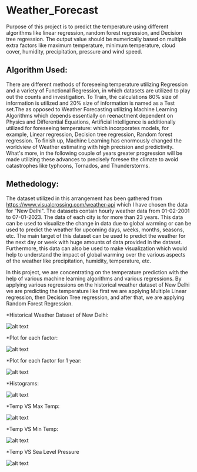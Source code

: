 # Weather_Forecast
Purpose of this project is to predict the temperature using different algorithms like linear regression, random forest regression, and Decision tree regression. The output value should be numerically based on multiple extra factors like maximum temperature, minimum temperature, cloud cover, humidity, precipitation, pressure and wind speed.
## Algorithm Used:
There are different methods of foreseeing temperature utilizing Regression and a variety of Functional Regression, in which datasets are utilized to play out the counts and investigation. To Train, the calculations 80% size of information is utilized and 20% size of information is named as a Test set.The as opposed to Weather Forecasting utilizing Machine Learning Algorithms which depends essentially on reenactment dependent on Physics and Differential Equations, Artificial Intelligence is additionally utilized for foreseeing temperature: which incorporates models, for example, Linear regression, Decision tree regression, Random forest regression. To finish up, Machine Learning has enormously changed the worldview of Weather estimating with high precision and predictivity. What's more, in the following couple of years greater progression will be made utilizing these advances to precisely foresee the climate to avoid catastrophes like typhoons, Tornados, and Thunderstorms.
## Methedology:
The dataset utilized in this arrangement has been gathered from https://www.visualcrossing.com/weather-api which I have chosen the data for "New Delhi". The datasets contain hourly weather data from 01-02-2001 to 07-01-2023. The data of each city is for more than 23 years. This data can be used to visualize the change in data due to global warming or can be used to predict the weather for upcoming days, weeks, months, seasons, etc. The main target of this dataset can be used to predict the weather for the next day or week with huge amounts of data provided in the dataset. Furthermore, this data can also be used to make visualization which would help to understand the impact of global warming over the various aspects of the weather like precipitation, humidity, temperature, etc.

In this project, we are concentrating on the temperature prediction with the help of various machine learning algorithms and various regressions. By applying various regressions on the historical weather dataset of New Delhi we are predicting the temperature like first we are applying Multiple Linear regression, then Decision Tree regression, and after that, we are applying Random Forest Regression.

*Historical Weather Dataset of New Delhi:

![alt text](https://github.com/Panchakshar/Weather_Forecast/blob/master/Plots/Historical%20Weather%20Dataset%20of%20New%20Delhi.png?raw=true)

*Plot for each factor:

![alt text](https://github.com/Panchakshar/Weather_Forecast/blob/master/Plots/Plot%20for%20each%20factor.png?raw=true)

*Plot for each factor for 1 year:

![alt text](https://github.com/Panchakshar/Weather_Forecast/blob/master/Plots/Plot%20for%20each%20factor%20for%201%20year.png?raw=true)

*Histograms:

![alt text](https://github.com/Panchakshar/Weather_Forecast/blob/master/Plots/download%20(2).png?raw=true)

*Temp VS Max Temp:

![alt text](https://github.com/Panchakshar/Weather_Forecast/blob/master/Plots/Temp%20VS%20Max%20Temp.png?raw=true)

*Temp VS Min Temp:

![alt text](https://github.com/Panchakshar/Weather_Forecast/blob/master/Plots/Temp%20VS%20Min%20Temp.png?raw=true)

*Temp VS Sea Level Pressure

![alt text](https://github.com/Panchakshar/Weather_Forecast/blob/master/Plots/Temp%20VS%20Sea%20Level%20Pressure.png?raw=true)
